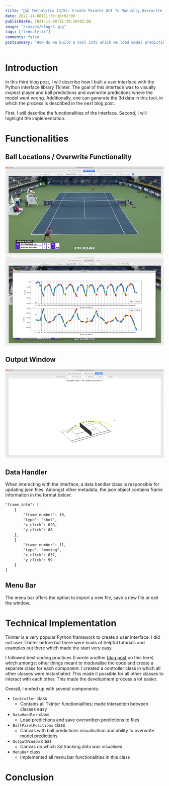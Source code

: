```yaml
---
title: "🎾💻 Tennalytix (3/5): Create Tkinter GUI To Manually Overwrite Predictions"
date: 2021-11-08T11:39:10+02:00
publishdate: 2021-11-08T11:39:10+02:00
image: "/images/blog/2.jpg"
tags: ["tennalytix"]
comments: false
postsummary: "How do we build a tool into which we load model predictions and can build some overwrite functionalities?  "
---
```


# Introduction
In this third blog post, I will describe how I built a user interface with the Python interface library Tkinter. The goal of this interface was to visually inspect player and ball predictions and overwrite predictions where the model went wrong. Additionally, one can generate the 3d data in this tool, in which the process is described in the next blog post. 

First, I will describe the functionalities of the interface. Second, I will highlight the implementation. 

# Functionalities
## Ball Locations / Overwrite Functionality
![alt](cover.png)
![alt](ball_labelling_pop_up.png)

## Output Window
![alt](output_arc_vis.png)

## Data Handler
When interacting with the interface, a data handler class is responsible for updating json files. Amongst other metadata, the json object contains frame information in the format below: 

```
"frame_info": [
    {
        "frame_number": 10,
        "type": "shot",
        "x_click": 629,
        "y_click": 88
    },
    {
        "frame_number": 11,
        "type": "moving",
        "x_click": 637,
        "y_click": 99
    }
]
```

## Menu Bar
The menu bar offers the option to import a new file, save a new file or exit the window. 

# Technical Implementation
Tkinter is a very popular Python framework to create a user interface. I did not user Tkinter before but there were loads of helpful tutorials and examples out there which made the start very easy.

I followed best coding practices (I wrote another [blog post](/blog/02_best_software_engineering_practices) on this here) which amongst other things meant to moduralise the code and create a separate class for each component. I created a controller class in which all other classes were instantiated. This made it possible for all other classes to interact with each other. This made the development process a lot easier. 

Overall, I ended up with several components:
- `Controller` class
    - Contains all Tkinter functionialities; made interaction between classes easy
- `DataHandler` class
    - Load predictions and save overwritten predictions to files
- `BallPixelPositions` class
    - Canvas with ball predictions visualisation and ability to overwrite model predictions
- `OutputWindow` class
    - Canvas on which 3d tracking data was visualised
- `MenuBar` class
    - Implemented all menu bar functionalities in this class



# Conclusion



